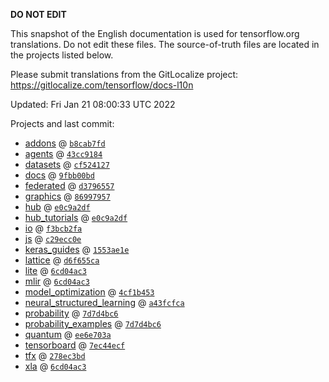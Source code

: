 __DO NOT EDIT__

This snapshot of the English documentation is used for tensorflow.org
translations. Do not edit these files. The source-of-truth files are located in
the projects listed below.

Please submit translations from the GitLocalize project: https://gitlocalize.com/tensorflow/docs-l10n

Updated: Fri Jan 21 08:00:33 UTC 2022

Projects and last commit:

- [addons](https://github.com/tensorflow/addons/tree/master/docs) @ <a href='https://github.com/tensorflow/addons/commit/b8cab7fd61af4f697a1cdae4f51c37c346b9c6f0'><code>b8cab7fd</code></a>
- [agents](https://github.com/tensorflow/agents/tree/master/docs) @ <a href='https://github.com/tensorflow/agents/commit/43cc9184d789fb5514d6633a6cee2eccbd992daa'><code>43cc9184</code></a>
- [datasets](https://github.com/tensorflow/datasets/tree/master/docs) @ <a href='https://github.com/tensorflow/datasets/commit/cf524127818863fa805fe812d830d1c4ff829e40'><code>cf524127</code></a>
- [docs](https://github.com/tensorflow/docs/tree/master/site/en) @ <a href='https://github.com/tensorflow/docs/commit/9fbb00bd50f962d5edfba09f426b761ae9283aec'><code>9fbb00bd</code></a>
- [federated](https://github.com/tensorflow/federated/tree/main/docs) @ <a href='https://github.com/tensorflow/federated/commit/d3796557ed536535650b641973a0b8f947d7e130'><code>d3796557</code></a>
- [graphics](https://github.com/tensorflow/graphics/tree/master/tensorflow_graphics/g3doc) @ <a href='https://github.com/tensorflow/graphics/commit/86997957324bfbdd85848daae989b4c02588faa0'><code>86997957</code></a>
- [hub](https://github.com/tensorflow/hub/tree/master/docs) @ <a href='https://github.com/tensorflow/hub/commit/e0c9a2df53bc2a6ae576510c4c6451788da5b027'><code>e0c9a2df</code></a>
- [hub_tutorials](https://github.com/tensorflow/hub/tree/master/examples/colab) @ <a href='https://github.com/tensorflow/hub/commit/e0c9a2df53bc2a6ae576510c4c6451788da5b027'><code>e0c9a2df</code></a>
- [io](https://github.com/tensorflow/io/tree/master/docs) @ <a href='https://github.com/tensorflow/io/commit/f3bcb2faed4ce0596ef1fa4dc6bb471abd6aea67'><code>f3bcb2fa</code></a>
- [js](https://github.com/tensorflow/tfjs-website/tree/master/docs) @ <a href='https://github.com/tensorflow/tfjs-website/commit/c29ecc0e2f1f80e401e3db2509f7eed87d5a1a81'><code>c29ecc0e</code></a>
- [keras_guides](https://github.com/tensorflow/docs/tree/snapshot-keras/site/en/guide/keras) @ <a href='https://github.com/tensorflow/docs/commit/1553ae1e4a149be71703e2ee60173b3d1e0e8c00'><code>1553ae1e</code></a>
- [lattice](https://github.com/tensorflow/lattice/tree/master/docs) @ <a href='https://github.com/tensorflow/lattice/commit/d6f655ca11523bdf38a431a386bb7c0f9dc7aacb'><code>d6f655ca</code></a>
- [lite](https://github.com/tensorflow/tensorflow/tree/master/tensorflow/lite/g3doc) @ <a href='https://github.com/tensorflow/tensorflow/commit/6cd04ac335e585dc9bf07003e82ab69da569ef4a'><code>6cd04ac3</code></a>
- [mlir](https://github.com/tensorflow/tensorflow/tree/master/tensorflow/compiler/mlir/g3doc) @ <a href='https://github.com/tensorflow/tensorflow/commit/6cd04ac335e585dc9bf07003e82ab69da569ef4a'><code>6cd04ac3</code></a>
- [model_optimization](https://github.com/tensorflow/model-optimization/tree/master/tensorflow_model_optimization/g3doc) @ <a href='https://github.com/tensorflow/model-optimization/commit/4cf1b453cd052c8444fa3bf750cc124b25735cea'><code>4cf1b453</code></a>
- [neural_structured_learning](https://github.com/tensorflow/neural-structured-learning/tree/master/g3doc) @ <a href='https://github.com/tensorflow/neural-structured-learning/commit/a43fcfca1f97ecc0ee99e688e5c8bf16c8fb6629'><code>a43fcfca</code></a>
- [probability](https://github.com/tensorflow/probability/tree/main/tensorflow_probability/g3doc) @ <a href='https://github.com/tensorflow/probability/commit/7d7d4bc6b198acd0d96cd59913246e508b47f9c0'><code>7d7d4bc6</code></a>
- [probability_examples](https://github.com/tensorflow/probability/tree/main/tensorflow_probability/examples/jupyter_notebooks) @ <a href='https://github.com/tensorflow/probability/commit/7d7d4bc6b198acd0d96cd59913246e508b47f9c0'><code>7d7d4bc6</code></a>
- [quantum](https://github.com/tensorflow/quantum/tree/master/docs) @ <a href='https://github.com/tensorflow/quantum/commit/ee6e703aecb3fc52d442965c9906adf9a2579e33'><code>ee6e703a</code></a>
- [tensorboard](https://github.com/tensorflow/tensorboard/tree/master/docs) @ <a href='https://github.com/tensorflow/tensorboard/commit/7ec44ecf1b7d4369f2899a57b42db9cf7d12e030'><code>7ec44ecf</code></a>
- [tfx](https://github.com/tensorflow/tfx/tree/master/docs) @ <a href='https://github.com/tensorflow/tfx/commit/278ec3bd300f41617a980ab06f11402124edb874'><code>278ec3bd</code></a>
- [xla](https://github.com/tensorflow/tensorflow/tree/master/tensorflow/compiler/xla/g3doc) @ <a href='https://github.com/tensorflow/tensorflow/commit/6cd04ac335e585dc9bf07003e82ab69da569ef4a'><code>6cd04ac3</code></a>

